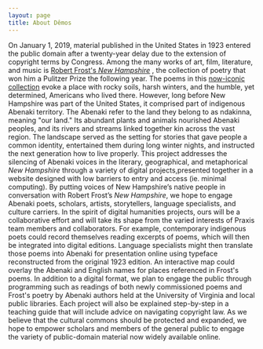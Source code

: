 ```yaml
---
layout: page
title: About Dêmos
---
```


On January 1, 2019, material published in the United States in 1923 entered the public domain after a twenty-year delay due to the extension of copyright terms by Congress. Among the many works of art, film, literature, and music is [Robert Frost's *New Hampshire*](https://archive.org/details/NewHampshireRobertFrost1923/page/n9) , the collection of poetry that won him a Pulitzer Prize the following year. The poems in this [now-iconic collection](https://everybodyslibraries.com/2018/12/31/public-domain-day-advent-calendar-31-new-hampshire-by-robert-frost/) evoke a place with rocky soils, harsh winters, and the humble, yet determined, Americans who lived there. However, long before New Hampshire was part of the United States,  it comprised part of indigenous Abenaki territory. The Abenaki refer to the land they belong to as ndakinna, meaning "our land." Its abundant plants and animals nourished Abenaki peoples, and its rivers and streams linked together kin across the vast region. The landscape served as the setting for stories that gave people a common identity, entertained them during long winter nights, and instructed the next generation how to live properly.  This project addresses the silencing of Abenaki voices in the literary, geographical, and metaphorical *New Hampshire* through a variety of digital projects,presented together in a website designed with low barriers to entry and access (ie. minimal computing). By putting voices of New Hampshire’s native people in conversation with Robert Frost’s *New Hampshire*, we hope to engage Abenaki poets, scholars, artists, storytellers, language specialists, and culture carriers. In the spirit of digital humanities projects, ours will be a collaborative effort and will take its shape from the varied interests of Praxis team members and collaborators. For example, contemporary indigenous poets could  record themselves reading excerpts of poems, which will then be integrated into digital editions. Language specialists might then translate those poems into Abenaki for presentation online using typeface reconstructed from the original 1923 edition. An interactive map could  overlay the Abenaki and English names for places referenced in Frost's poems. In addition to a digital format, we plan to engage the public through programming such as readings of both newly commissioned poems and Frost's poetry by Abenaki authors held at the University of Virginia and local public libraries. Each project will also be explained step-by-step in a teaching guide that will include advice on navigating copyright law. As we believe that the cultural commons should be protected and expanded, we hope to empower scholars and members of the general public to engage the variety of public-domain material now widely available online.
